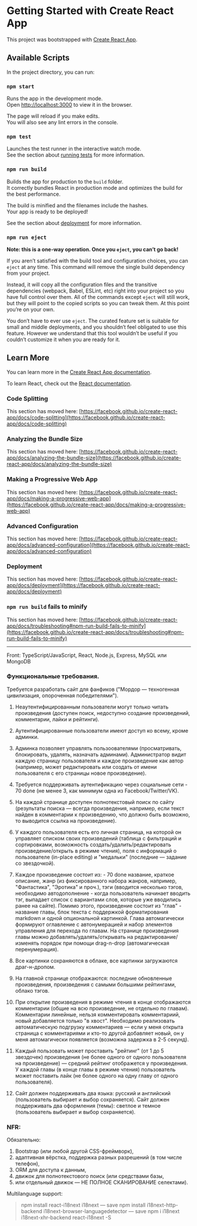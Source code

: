 # Getting Started with Create React App

This project was bootstrapped with [Create React App](https://github.com/facebook/create-react-app).

## Available Scripts

In the project directory, you can run:

### `npm start`

Runs the app in the development mode.\
Open [http://localhost:3000](http://localhost:3000) to view it in the browser.

The page will reload if you make edits.\
You will also see any lint errors in the console.

### `npm test`

Launches the test runner in the interactive watch mode.\
See the section about [running tests](https://facebook.github.io/create-react-app/docs/running-tests) for more information.

### `npm run build`

Builds the app for production to the `build` folder.\
It correctly bundles React in production mode and optimizes the build for the best performance.

The build is minified and the filenames include the hashes.\
Your app is ready to be deployed!

See the section about [deployment](https://facebook.github.io/create-react-app/docs/deployment) for more information.

### `npm run eject`

**Note: this is a one-way operation. Once you `eject`, you can’t go back!**

If you aren’t satisfied with the build tool and configuration choices, you can `eject` at any time. This command will remove the single build dependency from your project.

Instead, it will copy all the configuration files and the transitive dependencies (webpack, Babel, ESLint, etc) right into your project so you have full control over them. All of the commands except `eject` will still work, but they will point to the copied scripts so you can tweak them. At this point you’re on your own.

You don’t have to ever use `eject`. The curated feature set is suitable for small and middle deployments, and you shouldn’t feel obligated to use this feature. However we understand that this tool wouldn’t be useful if you couldn’t customize it when you are ready for it.

## Learn More

You can learn more in the [Create React App documentation](https://facebook.github.io/create-react-app/docs/getting-started).

To learn React, check out the [React documentation](https://reactjs.org/).

### Code Splitting

This section has moved here: [https://facebook.github.io/create-react-app/docs/code-splitting](https://facebook.github.io/create-react-app/docs/code-splitting)

### Analyzing the Bundle Size

This section has moved here: [https://facebook.github.io/create-react-app/docs/analyzing-the-bundle-size](https://facebook.github.io/create-react-app/docs/analyzing-the-bundle-size)

### Making a Progressive Web App

This section has moved here: [https://facebook.github.io/create-react-app/docs/making-a-progressive-web-app](https://facebook.github.io/create-react-app/docs/making-a-progressive-web-app)

### Advanced Configuration

This section has moved here: [https://facebook.github.io/create-react-app/docs/advanced-configuration](https://facebook.github.io/create-react-app/docs/advanced-configuration)

### Deployment

This section has moved here: [https://facebook.github.io/create-react-app/docs/deployment](https://facebook.github.io/create-react-app/docs/deployment)

### `npm run build` fails to minify

This section has moved here: [https://facebook.github.io/create-react-app/docs/troubleshooting#npm-run-build-fails-to-minify](https://facebook.github.io/create-react-app/docs/troubleshooting#npm-run-build-fails-to-minify)

----------------------------------
Front: TypeScript/JavaScript, React, Node.js, Express, MySQL или MongoDB

### Функциональные требования. 

Требуется разработать сайт для фанфиков ("Мордор — техногенная цивилизация, опороченная победителями").
  
1) Неаутентифицированным пользователи могут только читать произведения 
   (доступен поиск, недоступно создание произведений, комментарии, лайки и рейтинги).
 
2) Аутентифицированные пользователи имеют доступ ко всему, кроме админки.
 
3) Админка позволяет управлять пользоователями (просматривать, блокировать, удалять, назначать админами). 
   Администратор видит каждую страницу пользователя и каждое произведение как автор 
   (например, может редактировать или создать от имени пользователя с его страницы новое произведение).
 
4) Требуется поддерживать аутентификацию через социальные сети   - 70 done 
   (не менее 3, как минимум одна из Facebook/Twitter/VK).
 
5) На каждой странице доступен полнотекстовый поиск по сайту 
   (результаты поиска — всегда произведения, например, если текст найден в комментарии к произведению, 
   что должно быть возможно, то выводится ссылка на произведение).
 
6) У каждого пользователя есть его личная страница, 
   на которой он управляет списком своих произведений (таблица с фильтраций и сортировками, 
   возможность создать/удалить/редактировать произведение/открыть в режиме чтения), 
   поля с информаций о пользователе (in-place editing) 
   и "медальки" (последние — задание со звездочкой).
 
7) Каждое произведение состоит из:    - 70 done
   название, краткое описание, 
   жанр (из фиксированного набора жанров, например, "Фантастика", "Эротика" и проч.), 
   тэги (вводится несколько тэгов, необходимо автодополнение - когда пользователь начинает вводить тэг, 
   выпадает список с вариантами слов, которые уже вводились ранее на сайте). 
   Помимо этого, произведение состоит из "глав" - название главы, блок текста с поддержкой форматирования markdown и одной опциональной картинкой. 
   Глава автомагически формируют оглавление с автонумерацией и набор элементов управления для перехода по главам. 
   На странице произведения главы можно добавлять/удалять/открывать на редактирование/изменять порядок при помощи drag-n-drop (автомагическая перенумерация).
 
8) Все картинки сохраняются в облаке, все картинки загружаются драг-н-дропом.
 
9) На главной странице отображаются: 
   последние обновленные произведения, 
   произведения с самыми большими рейтингами, 
   облако тэгов.
 
10) При открытие произведения в режиме чтения в конце отображаются комментарии 
    (общие на всю произведение, не отдельно по главам). 
    Комментарии линейные, нельзя комментировать комментариий, новый добавляется только "в хвост". 
    Необходимо реализовать автоматическую подгрузку комментариев — если у меня открыта страница с комментариями 
    и кто-то другой добавляет новый, он у меня автомагически появляется (возможна задержка в 2-5 секунд).
 
11) Каждый пользовать может проставить "рейтинг" (от 1 до 5 звездочек) произведения 
    (не более одного от одного пользователя на произведение) — средний рейтинг отображется у произведения. 
    У каждой главы (в конце главы в режиме чтения) пользователь может поставить лайк 
    (не более одного на одну главу от одного пользователя).
 
12) Сайт должен поддерживать два языка: русский и английский (пользователь выбирает и выбор сохраняется). 
    Сайт должен поддерживать два оформления (темы): светлое и темное (пользователь выбирает и выбор сохраняется).

### NFR: 
Обязательно: 
1) Bootstrap (или любой другой CSS-фреймворк), 
2) адаптивная вёрстка, поддержка разных разрешений (в том числе телефон), 
3) ORM для доступа к данным, 
4) движок для полнотекстового поиск (или средствами базы, 
5) или отдельный движок — НЕ ПОЛНОЕ СКАНИРОВАНИЕ селектами).

Multilanguage support: 
>npm install react-i18next i18next — save
>npm install i18next-http-backend i18next-browser-languagedetector — save
>npm i i18next i18next-xhr-backend react-i18next -S

